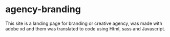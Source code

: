 # agency-branding
This site is a landing page for branding or creative agency, was made with adobe xd and them was translated to code using Html, sass and Javascript.
